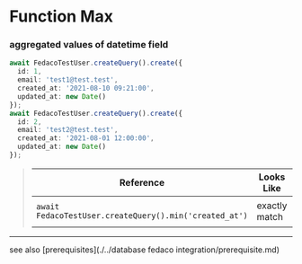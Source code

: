 # Function Max
### aggregated values of datetime field

```typescript
await FedacoTestUser.createQuery().create({
  id: 1,
  email: 'test1@test.test',
  created_at: '2021-08-10 09:21:00',
  updated_at: new Date()
});
await FedacoTestUser.createQuery().create({
  id: 2,
  email: 'test2@test.test',
  created_at: '2021-08-01 12:00:00',
  updated_at: new Date()
});
```


> | Reference | Looks Like | Value |
> | ------ | ----- | ----- |
> | `await FedacoTestUser.createQuery().min('created_at')` | exactly match | `'2021-08-01 12:00:00'` |


----
see also [prerequisites](./../database fedaco integration/prerequisite.md)
